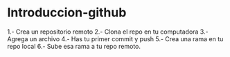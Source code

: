 # Introduccion-github
1.- Crea un repositorio remoto 2.- Clona el repo en tu computadora 3.- Agrega un archivo 4.- Has tu primer commit y push 5.- Crea una rama en tu repo local 6.- Sube esa rama a tu repo remoto.
